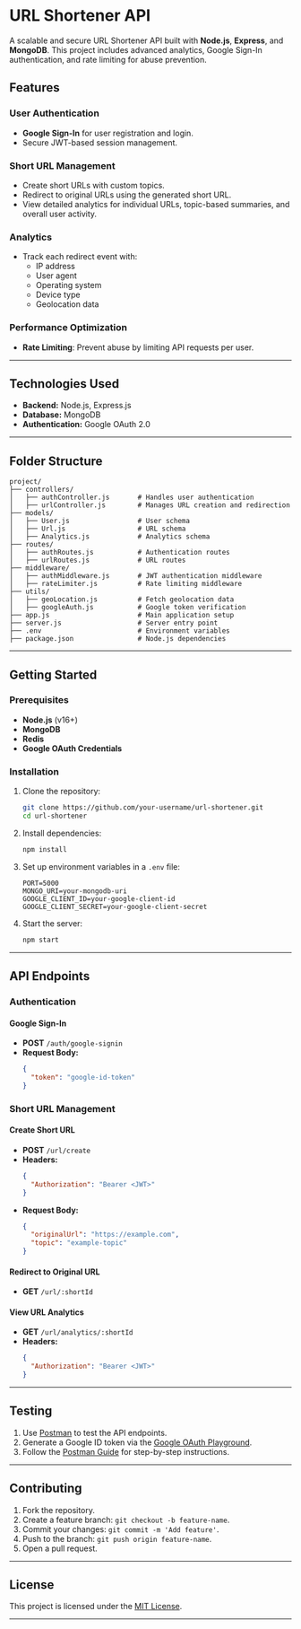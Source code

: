 # URL Shortener API

A scalable and secure URL Shortener API built with **Node.js**, **Express**, and **MongoDB**. This project includes advanced analytics, Google Sign-In authentication, and rate limiting for abuse prevention.

## Features

### User Authentication
- **Google Sign-In** for user registration and login.
- Secure JWT-based session management.

### Short URL Management
- Create short URLs with custom topics.
- Redirect to original URLs using the generated short URL.
- View detailed analytics for individual URLs, topic-based summaries, and overall user activity.

### Analytics
- Track each redirect event with:
  - IP address
  - User agent
  - Operating system
  - Device type
  - Geolocation data

### Performance Optimization
- **Rate Limiting**: Prevent abuse by limiting API requests per user.

---

## Technologies Used

- **Backend:** Node.js, Express.js
- **Database:** MongoDB
- **Authentication:** Google OAuth 2.0

---

## Folder Structure

```
project/
├── controllers/
│   ├── authController.js       # Handles user authentication
│   ├── urlController.js        # Manages URL creation and redirection
├── models/
│   ├── User.js                 # User schema
│   ├── Url.js                  # URL schema
│   ├── Analytics.js            # Analytics schema
├── routes/
│   ├── authRoutes.js           # Authentication routes
│   ├── urlRoutes.js            # URL routes
├── middleware/
│   ├── authMiddleware.js       # JWT authentication middleware
│   ├── rateLimiter.js          # Rate limiting middleware
├── utils/
│   ├── geoLocation.js          # Fetch geolocation data
│   ├── googleAuth.js           # Google token verification
├── app.js                      # Main application setup
├── server.js                   # Server entry point
├── .env                        # Environment variables
├── package.json                # Node.js dependencies
```

---

## Getting Started

### Prerequisites

- **Node.js** (v16+)
- **MongoDB**
- **Redis**
- **Google OAuth Credentials**

### Installation

1. Clone the repository:
   ```bash
   git clone https://github.com/your-username/url-shortener.git
   cd url-shortener
   ```

2. Install dependencies:
   ```bash
   npm install
   ```

3. Set up environment variables in a `.env` file:
   ```
   PORT=5000
   MONGO_URI=your-mongodb-uri
   GOOGLE_CLIENT_ID=your-google-client-id
   GOOGLE_CLIENT_SECRET=your-google-client-secret
   ```

4. Start the server:
   ```bash
   npm start
   ```

---

## API Endpoints

### Authentication
#### Google Sign-In
- **POST** `/auth/google-signin`
- **Request Body:**
  ```json
  {
    "token": "google-id-token"
  }
  ```

### Short URL Management
#### Create Short URL
- **POST** `/url/create`
- **Headers:**
  ```json
  {
    "Authorization": "Bearer <JWT>"
  }
  ```
- **Request Body:**
  ```json
  {
    "originalUrl": "https://example.com",
    "topic": "example-topic"
  }
  ```

#### Redirect to Original URL
- **GET** `/url/:shortId`

#### View URL Analytics
- **GET** `/url/analytics/:shortId`
- **Headers:**
  ```json
  {
    "Authorization": "Bearer <JWT>"
  }
  ```

---

## Testing

1. Use [Postman](https://www.postman.com/) to test the API endpoints.
2. Generate a Google ID token via the [Google OAuth Playground](https://developers.google.com/oauthplayground).
3. Follow the [Postman Guide](#how-to-test-this-application-on-postman) for step-by-step instructions.

---


## Contributing

1. Fork the repository.
2. Create a feature branch: `git checkout -b feature-name`.
3. Commit your changes: `git commit -m 'Add feature'`.
4. Push to the branch: `git push origin feature-name`.
5. Open a pull request.

---

## License

This project is licensed under the [MIT License](LICENSE).

---

